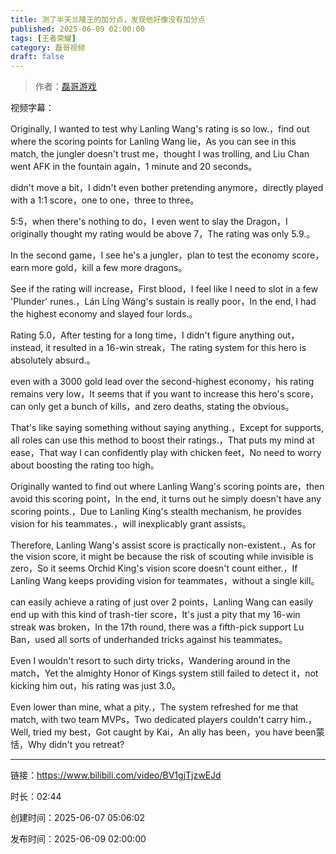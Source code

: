 ```yaml
---
title: 测了半天兰陵王的加分点，发现他好像没有加分点
published: 2025-06-09 02:00:00
tags: [王者荣耀]
category: 磊哥视频
draft: false
---
```



> 作者：[磊哥游戏](https://space.bilibili.com/268941858?spm_id_from=333.788.upinfo.head.click)

视频字幕：

Originally, I wanted to test why Lanling Wang's rating is so low.，find out where the scoring points for Lanling Wang lie，As you can see in this match, the jungler doesn't trust me，thought I was trolling, and Liu Chan went AFK in the fountain again，1 minute and 20 seconds。

didn't move a bit，I didn't even bother pretending anymore，directly played with a 1:1 score，one to one，three to three。

5:5，when there's nothing to do，I even went to slay the Dragon，I originally thought my rating would be above 7，The rating was only 5.9.。

In the second game，I see he's a jungler，plan to test the economy score，earn more gold，kill a few more dragons。

See if the rating will increase，First blood，I feel like I need to slot in a few 'Plunder' runes.，Lán Líng Wáng's sustain is really poor，In the end, I had the highest economy and slayed four lords.。

Rating 5.0，After testing for a long time，I didn't figure anything out，instead, it resulted in a 16-win streak，The rating system for this hero is absolutely absurd.。

even with a 3000 gold lead over the second-highest economy，his rating remains very low，It seems that if you want to increase this hero's score，can only get a bunch of kills，and zero deaths, stating the obvious。

That's like saying something without saying anything.，Except for supports, all roles can use this method to boost their ratings.，That puts my mind at ease，That way I can confidently play with chicken feet，No need to worry about boosting the rating too high。

Originally wanted to find out where Lanling Wang's scoring points are，then avoid this scoring point，In the end, it turns out he simply doesn't have any scoring points.，Due to Lanling King's stealth mechanism, he provides vision for his teammates.，will inexplicably grant assists。

Therefore, Lanling Wang's assist score is practically non-existent.，As for the vision score, it might be because the risk of scouting while invisible is zero，So it seems Orchid King's vision score doesn't count either.，If Lanling Wang keeps providing vision for teammates，without a single kill。

can easily achieve a rating of just over 2 points，Lanling Wang can easily end up with this kind of trash-tier score，It's just a pity that my 16-win streak was broken，In the 17th round, there was a fifth-pick support Lu Ban，used all sorts of underhanded tricks against his teammates。

Even I wouldn't resort to such dirty tricks，Wandering around in the match，Yet the almighty Honor of Kings system still failed to detect it，not kicking him out，his rating was just 3.0。

Even lower than mine, what a pity.，The system refreshed for me that match, with two team MVPs，Two dedicated players couldn't carry him.，Well, tried my best，Got caught by Kai，An ally has been，you have been蒙恬，Why didn't you retreat?

---

链接：https://www.bilibili.com/video/BV1gjTjzwEJd

时长：02:44

创建时间：2025-06-07 05:06:02

发布时间：2025-06-09 02:00:00
